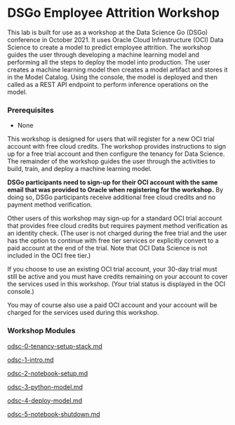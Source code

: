 # DSGo Employee Attrition Workshop

This lab is built for use as a workshop at the Data Science Go (DSGo) conference in October 2021. It uses Oracle Cloud Infrastructure (OCI) Data Science to create a model to predict employee attrition. The workshop guides the user through developing a machine learning model and performing all the steps to deploy the model into production. The user creates a machine learning model then creates a model artifact and stores it in the Model Catalog. Using the console, the model is deployed and then called as a REST API endpoint to perform inference operations on the model.

### Prerequisites
  - None

This workshop is designed for users that will register for a new OCI trial account with free cloud credits.  The workshop provides instructions to sign up for a free trial account and then configure the tenancy for Data Science. The remainder of the workshop guides the user through the activities to build, train, and deploy a machine learning model.

**DSGo participants need to sign-up for their OCI account with the same email that was provided to Oracle when registering for the workshop.** By doing so, DSGo participants receive additional free cloud credits and no payment method verification.

Other users of this workshop may sign-up for a standard OCI trial account that provides free cloud credits but requires payment method verification as an identity check. (The user is not charged during the free trial and the user has the option to continue with free tier services or explicitly convert to a paid account at the end of the trial. Note that OCI Data Science is not included in the OCI free tier.)

If you choose to use an existing OCI trial account, your 30-day trial must still be active and you must have credits remaining on your account to cover the services used in this workshop. (Your trial status is displayed in the OCI console.)

You may of course also use a paid OCI account and your account will be charged for the services used during this workshop.

### Workshop Modules

[odsc-0-tenancy-setup-stack.md](https://github.com/wprichard/markdown-test/blob/cc0d738785f6ac4c159819a0214b0b3fff4e5069/procedures/odsc-0-tenancy-setup-stack.md)

[odsc-1-intro.md](odsc-1-intro.md)

[odsc-2-notebook-setup.md](odsc-2-notebook-setup.md)

[odsc-3-python-model.md](odsc-3-python-model.md)

[odsc-4-deploy-model.md](odsc-4-deploy-model.md)

[odsc-5-notebook-shutdown.md](dsc-5-notebook-shutdown.md) 
